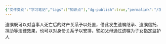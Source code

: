 ```yaml
---
{"文件类别":"学习笔记","tags":["知识点"],"dg-publish":true,"permalink":"/学习笔记studyup/知识点cheese/遗嘱/","dgPassFrontmatter":true,"noteIcon":"","created":"2024-10-13T17:37:21.961+08:00","updated":"2024-10-13T17:37:33.997+08:00"}
---
```


遗嘱既可以对当事人死亡后的财产关系予以处置，借此发生遗嘱继承、遗嘱信托、捐助等法律效果，也可以对身份关系予以安排，譬如父母通过遗嘱为子女指定监护人